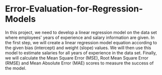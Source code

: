 # Error-Evaluation-for-Regression-Models
In this project, we need to develop a linear regression model on the data set where employees' years of experience and salary information are given. In the first step, we will create a linear regression model equation according to the given bias (intercept) and weight (slope) values. We will then use this model to estimate salaries for all years of experience in the data set. Finally, we will calculate the Mean Square Error (MSE), Root Mean Square Error (RMSE) and Mean Absolute Error (MAE) scores to measure the success of the model.
